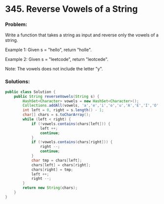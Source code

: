 # 345. Reverse Vowels of a String

### Problem:

Write a function that takes a string as input and reverse only the vowels of a string.

Example 1:
Given s = "hello", return "holle".

Example 2:
Given s = "leetcode", return "leotcede".

Note:
The vowels does not include the letter "y".



### Solutions:

```java
public class Solution {
    public String reverseVowels(String s) {
        HashSet<Character> vowels = new HashSet<Character>();
        Collections.addAll(vowels, 'a','e','i','o','u','A','E','I','O','U');
        int left = 0, right = s.length() - 1;
        char[] chars = s.toCharArray();
        while (left < right) {
            if (!vowels.contains(chars[left])) {
                left ++;
                continue;
            }
            if (!vowels.contains(chars[right])) {
                right --;
                continue;
            }
            char tmp = chars[left];
            chars[left] = chars[right];
            chars[right] = tmp;
            left ++;
            right --;
        }
        return new String(chars);
    }
}
```